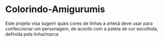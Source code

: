 # Colorindo-Amigurumis
Este projeto visa sugerir quais cores de linhas a artesã deve usar para confeccionar um personagem, de acordo com a paleta de cor escolhida, definida pela linha/marca
